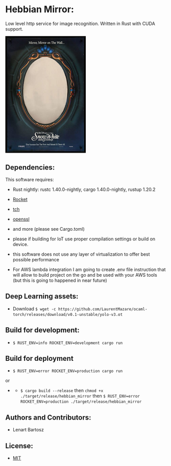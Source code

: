 # Hebbian Mirror:

Low level http service for image recognition. Written in Rust with CUDA support.

<img width="50%" height="50%" src="https://github.com/Bartoshko/hebbian_mirror/blob/master/assets/mirror.jpeg" height="100%" width="100%"/>

## Dependencies:

This software requires:

- Rust nightly: rustc 1.40.0-nightly, cargo 1.40.0-nightly, rustup 1.20.2
- [Rocket](https://rocket.rs/)
- [tch](https://docs.rs/tch/0.1.1/tch/)
- [openssl](https://github.com/openssl/openssl)
- and more (please see Cargo.toml)

- please if building for IoT use proper compilation settings or build on device.
- this software does not use any layer of virtualization to offer best possible performance
- For AWS lambda integration I am going to create .env file instruction that will allow to build project on the go and be used with your AWS tools (but this is going to happened in near future)

## Deep Learning assets:

- Download ```$ wget -c https://github.com/LaurentMazare/ocaml-torch/releases/download/v0.1-unstable/yolo-v3.ot ```

## Build for development:

- ```$ RUST_ENV=info ROCKET_ENV=development cargo run```

## Build for deployment

- ```$ RUST_ENV=error ROCKET_ENV=production cargo run```

or 

- - ```$ cargo build --release``` 
then
```chmod +x ./target/release/hebbian_mirror```
then
```$ RUST_ENV=error ROCKET_ENV=production ./target/release/hebbian_mirror```

## Authors and Contributors:

- Lenart Bartosz

## License:

- [MIT](https://opensource.org/licenses/MIT)
